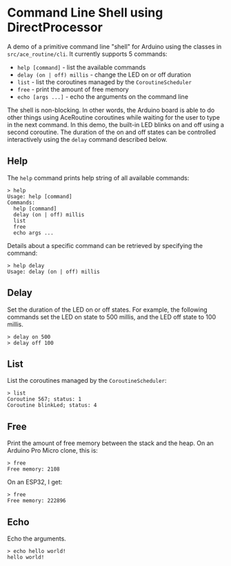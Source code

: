 # Command Line Shell using DirectProcessor

A demo of a primitive command line "shell" for Arduino using the classes in
`src/ace_routine/cli`. It currently supports 5 commands:

* `help [command]` - list the available commands
* `delay (on | off) millis` - change the LED on or off duration
* `list` - list the coroutines managed by the `CoroutineScheduler`
* `free` - print the amount of free memory
* `echo [args ...]` - echo the arguments on the command line

The shell is non-blocking. In other words, the Arduino board is able to do other
things using AceRoutine coroutines while waiting for the user to type in the
next command. In this demo, the built-in LED blinks on and off using a second
coroutine. The duration of the on and off states can be controlled interactively
using the `delay` command described below.

## Help

The `help` command prints help string of all available commands:
```
> help
Usage: help [command]
Commands:
  help [command]
  delay (on | off) millis
  list
  free
  echo args ...
```

Details about a specific command can be retrieved by specifying the command:
```
> help delay
Usage: delay (on | off) millis
```

## Delay

Set the duration of the LED on or off states. For example, the following
commands set the LED on state to 500 millis, and the LED off state to 100
millis.

```
> delay on 500
> delay off 100
```

## List

List the coroutines managed by the `CoroutineScheduler`:

```
> list
Coroutine 567; status: 1
Coroutine blinkLed; status: 4
```

## Free

Print the amount of free memory between the stack and the heap.
On an Arduino Pro Micro clone, this is:
```
> free
Free memory: 2108
```

On an ESP32, I get:
```
> free
Free memory: 222896
```

## Echo

Echo the arguments.
```
> echo hello world!
hello world!
```
